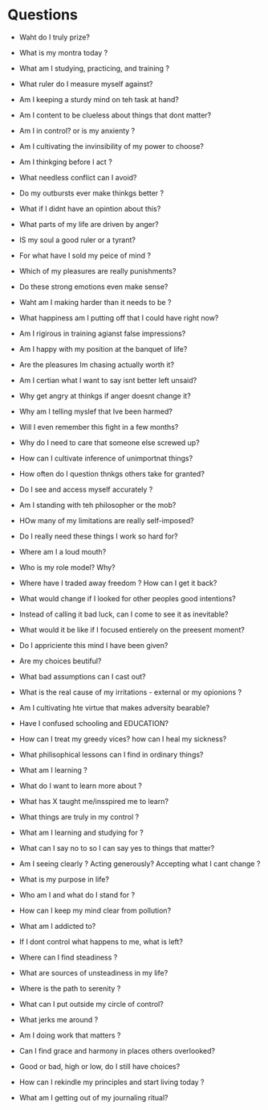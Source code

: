 # Questions
- Waht do I truly prize?
- What is my montra today ?
- What am I studying, practicing, and training ?
- What ruler do I measure myself against?
- Am I keeping a sturdy mind on teh task at hand?
- Am I content to be clueless about things that dont matter?
- Am I in control? or is my anxienty ?
- Am I cultivating the invinsibility of my power to choose?
- Am I thinkging before I act ?
- What needless conflict can I avoid?
- Do my outbursts ever make thinkgs better ?
- What if I didnt have an opintion about this?
- What parts of my life are driven by anger?
- IS my soul a good ruler or a tyrant?
- For what have I sold my peice of mind ?
- Which of my pleasures are really punishments?
- Do these strong emotions even make sense?
- Waht am I making harder than it needs to be ?
- What happiness am I putting off that I could have right now?
- Am I rigirous in training agianst false impressions?
- Am I happy with my position at the banquet of life?
- Are the pleasures Im chasing actually worth it?
- Am I certian what I want to say isnt better left unsaid?
- Why get angry at thinkgs if anger doesnt change it?
- Why am I telling myslef that Ive been harmed?
- Will I even remember this fight in a few months?
- Why do I need to care that someone else screwed up?
- How can I cultivate inference of unimportnat things?
- How often do I question thnkgs others take for granted?
- Do I see and access myself accurately ?
- Am I standing with teh philosopher or the mob?
- HOw many of my limitations are really self-imposed?
- Do I really need these things I work so hard for?
- Where am I a loud mouth?
- Who is my role model? Why?
- Where have I traded away freedom ? How can I get it back?
- What would change if I looked for other peoples good intentions?
- Instead of calling it bad luck, can I come to see it as inevitable?
- What would it be like if I focused entierely on the preesent moment?
- Do I appriciente this mind I have been given?
- Are my choices beutiful?
- What bad assumptions can I cast out?
- What is the real cause of my irritations - external or my opionions ?
- Am I cultivating hte virtue that makes adversity bearable?
- Have I confused schooling and EDUCATION?
- How can I treat my greedy vices? how can I heal my sickness?
- What philisophical lessons can I find in ordinary things?
- What am I learning ?
- What do I want to learn more about ?
- What has X taught me/insspired me to learn?

- What things are truly in my control ?
- What am I learning and studying for ?
- What can I say no to so I can say yes to things that matter?
- Am I seeing clearly ? Acting generously? Accepting what I cant change ?
- What is my purpose in life?
- Who am I and what do I stand for ?
- How can I keep my mind clear from pollution?
- What am I addicted to?
- If I dont control what happens to me, what is left?
- Where can I find steadiness ?
- What are sources of unsteadiness in my life?
- Where is the path to serenity ?
- What can I put outside my circle of control?
- What jerks me around ?
- Am I doing work that matters ?
- Can I find grace and harmony in places others overlooked?
- Good or bad, high or low, do I still have choices?
- How can I rekindle my principles and start living today ?
- What am I getting out of my journaling ritual?

